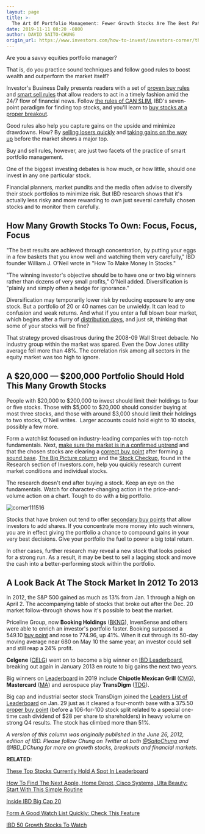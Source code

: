 ```yaml
---
layout: page
title: >-
  The Art Of Portfolio Management: Fewer Growth Stocks Are The Best Path To A Big Return
date: 2019-11-11 08:20 -0800
author: DAVID SAITO-CHUNG
origin_url: https://www.investors.com/how-to-invest/investors-corner/the-art-of-portfolio-management-fewer-stocks-the-best-way-to-a-big-return/
---
```


Are you a savvy equities portfolio manager?

That is, do you practice sound techniques and follow good rules to boost wealth and outperform the market itself?

Investor's Business Daily presents readers with a set of [proven buy rules](https://www.investors.com/ibd-university/how-to-buy/) and [smart sell rules](https://www.investors.com/ibd-university/how-to-sell/) that allow readers to act in a timely fashion amid the 24/7 flow of financial news. Follow [the rules of CAN SLIM](https://www.investors.com/ibd-university/can-slim/), IBD's seven-point paradigm for finding top stocks, and you'll learn to [buy stocks at a proper breakout](https://www.investors.com/how-to-invest/investors-corner/chart-reading-basics-how-a-buy-point-marks-a-time-of-opportunity/).

Good rules also help you capture gains on the upside and minimize drawdowns. How? By [selling losers quickly](https://www.investors.com/how-to-invest/investors-corner/still-the-no-1-rule-for-stock-investors-always-cut-your-losses-short/) and [taking gains on the way up](https://www.investors.com/how-to-invest/investors-corner/how-to-build-long-term-profits-in-stocks-take-many-gains-at-20-25/) before the market shows a major top.

Buy and sell rules, however, are just two facets of the practice of smart portfolio management.

One of the biggest investing debates is how much, or how little, should one invest in any one particular stock.

Financial planners, market pundits and the media often advise to diversify their stock portfolios to minimize risk. But IBD research shows that it's actually less risky and more rewarding to own just several carefully chosen stocks and to monitor them carefully.

## How Many Growth Stocks To Own: Focus, Focus, Focus

"The best results are achieved through concentration, by putting your eggs in a few baskets that you know well and watching them very carefully," IBD founder William J. O'Neil wrote in "How To Make Money In Stocks."

"The winning investor's objective should be to have one or two big winners rather than dozens of very small profits," O'Neil added. Diversification is "plainly and simply often a hedge for ignorance."

Diversification may temporarily lower risk by reducing exposure to any one stock. But a portfolio of 20 or 40 names can be unwieldy. It can lead to confusion and weak returns. And what if you enter a full blown bear market, which begins after a flurry of [distribution days](https://www.investors.com/how-to-invest/investors-corner/how-do-you-spot-a-major-market-top-easy-look-for-heavy-distribution/), and just sit, thinking that some of your stocks will be fine?

That strategy proved disastrous during the 2008-09 Wall Street debacle. No industry group within the market was spared. Even the Dow Jones utility average fell more than 48%. The correlation risk among all sectors in the equity market was too high to ignore.

## A \$20,000 — \$200,000 Portfolio Should Hold This Many Growth Stocks

People with \$20,000 to \$200,000 to invest should limit their holdings to four or five stocks. Those with \$5,000 to \$20,000 should consider buying at most three stocks, and those with around \$3,000 should limit their holdings to two stocks, O'Neil writes.  Larger accounts could hold eight to 10 stocks, possibly a few more.

Form a watchlist focused on industry-leading companies with top-notch fundamentals. Next, [make sure the market is in a confirmed uptrend](https://research.investors.com/markettrend.aspx) and that the chosen stocks are clearing a [correct buy point](https://www.investors.com/how-to-invest/investors-corner/chart-reading-basics-how-a-buy-point-marks-a-time-of-opportunity/) after forming [a sound base](https://www.investors.com/how-to-invest/investors-corner/how-to-trade-stocks-base-stock-charts/). [The Big Picture column](https://www.investors.com/category/market-trend/the-big-picture/) and the [Stock Checkup](http://research.investors.com/stock-checkup/), found in the Research section of Investors.com, help you quickly research current market conditions and individual stocks.

The research doesn't end after buying a stock. Keep an eye on the fundamentals. Watch for character-changing action in the price-and-volume action on a chart. Tough to do with a big portfolio.

![corner111516](https://www.investors.com/wp-content/uploads/2016/11/Corner0626.png)

Stocks that have broken out tend to offer [secondary buy points](https://www.investors.com/how-to-invest/investors-corner/how-to-buy-stocks-why-the-10-week-moving-average-offers-new-entry-points/) that allow investors to add shares. If you concentrate more money into such winners, you are in effect giving the portfolio a chance to compound gains in your very best decisions. Give your portfolio the fuel to power a big total return.

In other cases, further research may reveal a new stock that looks poised for a strong run. As a result, it may be best to sell a lagging stock and move the cash into a better-performing stock within the portfolio.

## A Look Back At The Stock Market In 2012 To 2013

In 2012, the S&P 500 gained as much as 13% from Jan. 1 through a high on April 2. The accompanying table of stocks that broke out after the Dec. 20 market follow-through shows how it's possible to beat the market.

Priceline Group, now **Booking Holdings** ([BKNG](https://research.investors.com/quote.aspx?symbol=BKNG)), InvenSense and others were able to enrich an investor's portfolio faster. Booking surpassed a 549.10 [buy point](https://www.investors.com/how-to-invest/investors-corner/chart-reading-basics-how-a-buy-point-marks-a-time-of-opportunity/) and rose to 774.96, up 41%. When it cut through its 50-day moving average near 680 on May 10 the same year, an investor could sell and still reap a 24% profit.

**Celgene** ([CELG](https://research.investors.com/quote.aspx?symbol=CELG)) went on to become a big winner on [IBD Leaderboard](https://www.investors.com/product/leaderboard/?artProdLink=Leaderboard), breaking out again in January 2013 en route to big gains the next two years.

Big winners on [Leaderboard](https://www.investors.com/product/leaderboard/?artProdLink=Leaderboard) in 2019 include **Chipotle Mexican Grill** ([CMG](https://research.investors.com/quote.aspx?symbol=CMG)), **Mastercard** ([MA](https://research.investors.com/quote.aspx?symbol=MA)) and aerospace play **TransDigm** ([TDG](https://research.investors.com/quote.aspx?symbol=TDG)).

Big cap and industrial sector stock TransDigm joined the [Leaders List of Leaderboard](https://leaderboard.investors.com/#/leaders/leadersnearabuypoint) on Jan. 29 just as it cleared a four-month base with a 375.50 [proper buy point](https://www.investors.com/how-to-invest/investors-corner/chart-reading-basics-how-a-buy-point-marks-a-time-of-opportunity/) (before a 106-for-100 stock split related to a special one-time cash dividend of \$28 per share to shareholders) in heavy volume on strong Q4 results. The stock has climbed more than 51%.

_A version of this column was originally published in the June 26, 2012, edition of IBD. Please follow Chung on Twitter at both [@SaitoChung](https://twitter.com/SaitoChung) and @IBD_DChung for more on growth stocks, breakouts and financial markets._

**RELATED**:

[These Top Stocks Currently Hold A Spot In Leaderboard](https://www.investors.com/product/leaderboard/?artProdLink=Leaderboard)

[How To Find The Next Apple, Home Depot, Cisco Systems, Ulta Beauty: Start With This Simple Routine](https://www.investors.com/research/how-to-invest-in-the-stock-market-start-with-a-simple-routine/)

[Inside IBD Big Cap 20](https://research.investors.com/stock-lists/big-cap-20/)

[Form A Good Watch List Quickly: Check This Feature](https://www.investors.com/category/stock-lists/stocks-near-a-buy-zone/)

[IBD 50 Growth Stocks To Watch](https://www.investors.com/research/ibd-50-growth-stocks-to-watch/)
